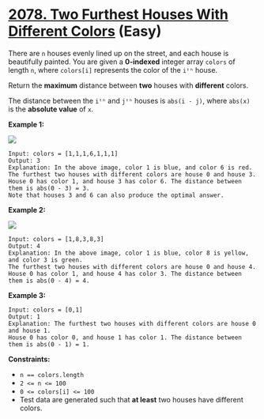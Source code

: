 # [2078. Two Furthest Houses With Different Colors][link] (Easy)

[link]: https://leetcode.com/problems/two-furthest-houses-with-different-colors/

There are `n` houses evenly lined up on the street, and each house is beautifully painted. You are
given a **0-indexed** integer array `colors` of length `n`, where `colors[i]` represents the color of
the `iᵗʰ` house.

Return the **maximum** distance between **two** houses with **different** colors.

The distance between the `iᵗʰ` and `jᵗʰ` houses is `abs(i - j)`, where `abs(x)` is the **absolute
value** of `x`.

**Example 1:**

![](https://assets.leetcode.com/uploads/2021/10/31/eg1.png)

```
Input: colors = [1,1,1,6,1,1,1]
Output: 3
Explanation: In the above image, color 1 is blue, and color 6 is red.
The furthest two houses with different colors are house 0 and house 3.
House 0 has color 1, and house 3 has color 6. The distance between them is abs(0 - 3) = 3.
Note that houses 3 and 6 can also produce the optimal answer.
```

**Example 2:**

![](https://assets.leetcode.com/uploads/2021/10/31/eg2.png)

```
Input: colors = [1,8,3,8,3]
Output: 4
Explanation: In the above image, color 1 is blue, color 8 is yellow, and color 3 is green.
The furthest two houses with different colors are house 0 and house 4.
House 0 has color 1, and house 4 has color 3. The distance between them is abs(0 - 4) = 4.
```

**Example 3:**

```
Input: colors = [0,1]
Output: 1
Explanation: The furthest two houses with different colors are house 0 and house 1.
House 0 has color 0, and house 1 has color 1. The distance between them is abs(0 - 1) = 1.
```

**Constraints:**

- `n == colors.length`
- `2 <= n <= 100`
- `0 <= colors[i] <= 100`
- Test data are generated such that **at least** two houses have different colors.
